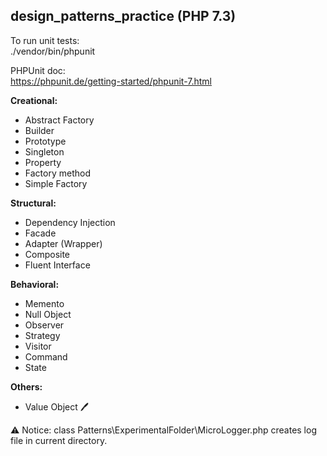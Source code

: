 ## design_patterns_practice (PHP 7.3)    

To run unit tests:  
./vendor/bin/phpunit

PHPUnit doc:   
https://phpunit.de/getting-started/phpunit-7.html   


**Creational:**   
- Abstract Factory
- Builder
- Prototype
- Singleton
- Property
- Factory method  
- Simple Factory  

**Structural:**   
- Dependency Injection
- Facade    
- Adapter (Wrapper)    
- Composite   
- Fluent Interface   

**Behavioral:**   
- Memento
- Null Object
- Observer
- Strategy   
- Visitor   
- Command  
- State    

**Others:**   
- Value Object   :pen: 


 :warning: Notice: class Patterns\ExperimentalFolder\MicroLogger.php creates log file in current directory.



